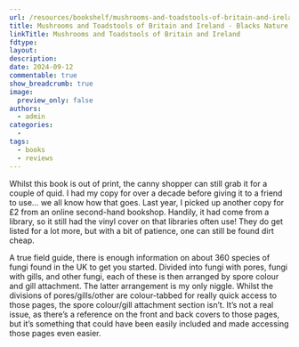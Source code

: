 ```yaml
---
url: /resources/bookshelf/mushrooms-and-toadstools-of-britain-and-ireland-blacks-nature-guides
title: Mushrooms and Toadstools of Britain and Ireland - Blacks Nature Guides
linkTitle: Mushrooms and Toadstools of Britain and Ireland
fdtype:
layout:
description: 
date: 2024-09-12
commentable: true
show_breadcrumb: true
image:
  preview_only: false
authors:
  - admin
categories:
  - 
tags:
  - books
  - reviews
---
```


Whilst this book is out of print, the canny shopper can still grab it for a couple of quid. I had my copy for over a decade before giving it to a friend to use… we all know how that goes. Last year, I picked up another copy for £2 from an online second-hand bookshop. Handily, it had come from a library, so it still had the vinyl cover on that libraries often use! They do get listed for a lot more, but with a bit of patience, one can still be found dirt cheap.

A true field guide, there is enough information on about 360 species of fungi found in the UK to get you started. Divided into fungi with pores, fungi with gills, and other fungi, each of these is then arranged by spore colour and gill attachment. The latter arrangement is my only niggle. Whilst the divisions of pores/gills/other are colour-tabbed for really quick access to those pages, the spore colour/gill attachment section isn’t. It’s not a real issue, as there’s a reference on the front and back covers to those pages, but it’s something that could have been easily included and made accessing those pages even easier.